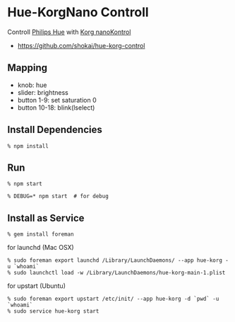 # Hue-KorgNano Controll
Controll [Philips Hue](http://www.meethue.com/) with [Korg nanoKontrol](http://www.korg.co.jp/Product/Discontinued/nano/)

- https://github.com/shokai/hue-korg-control


## Mapping

- knob: hue
- slider: brightness
- button 1-9: set saturation 0
- button 10-18: blink(lselect)

## Install Dependencies

    % npm install


## Run

    % npm start

    % DEBUG=* npm start  # for debug


## Install as Service

    % gem install foreman

for launchd (Mac OSX)

    % sudo foreman export launchd /Library/LaunchDaemons/ --app hue-korg -u `whoami`
    % sudo launchctl load -w /Library/LaunchDaemons/hue-korg-main-1.plist


for upstart (Ubuntu)

    % sudo foreman export upstart /etc/init/ --app hue-korg -d `pwd` -u `whoami`
    % sudo service hue-korg start

